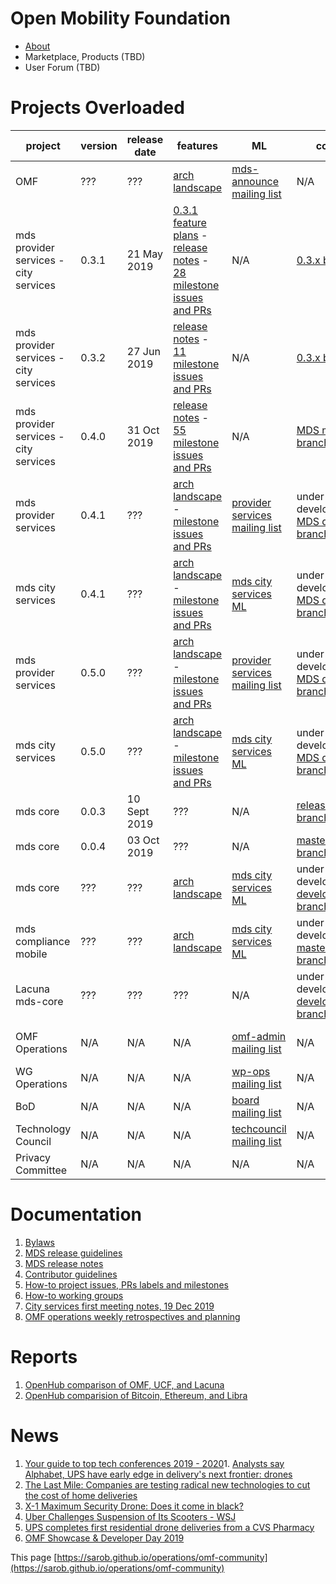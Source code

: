 # Open Mobility Foundation
* [About](https://www.openmobilityfoundation.org/about/)
* Marketplace, Products (TBD)
* User Forum (TBD)

# Projects Overloaded
<div class="datatable-begin"></div>

project        | version | release date | features | ML      | code         | meetings
-------------- | ------- | ------------ | -------- | ------- | ------------ | --------
OMF            | ??? | ??? | [arch landscape](https://www.openmobilityfoundation.org/wp-content/uploads/2019/10/OMF-Transitional-Architectural-Landscape-FINAL.pdf) | [mds-announce mailing list](https://groups.google.com/a/groups.openmobilityfoundation.org/forum/#!forum/mds-announce) | N/A | N/A
mds provider services - city services | 0.3.1   | 21 May 2019 | [0.3.1 feature plans](https://github.com/openmobilityfoundation/mobility-data-specification/wiki/0.3.1-Release-Recommendations) -  [release notes](https://github.com/openmobilityfoundation/mobility-data-specification/wiki) - [28 milestone issues and PRs](https://github.com/openmobilityfoundation/mobility-data-specification/milestone/7?closed=1) | N/A | [0.3.x branch](https://github.com/openmobilityfoundation/mobility-data-specification/tree/0.3.x) | N/A
mds provider services - city services | 0.3.2   | 27 Jun 2019 | [release notes](https://github.com/openmobilityfoundation/mobility-data-specification/wiki) - [11 milestone issues and PRs](https://github.com/openmobilityfoundation/mobility-data-specification/milestone/8?closed=1) | N/A | [0.3.x branch](https://github.com/openmobilityfoundation/mobility-data-specification/tree/0.3.x) | N/A
mds provider services - city services | 0.4.0   | 31 Oct 2019 | [release notes](https://github.com/openmobilityfoundation/mobility-data-specification/wiki) - [55 milestone issues and PRs](https://github.com/openmobilityfoundation/mobility-data-specification/milestone/6?closed=1) | N/A  | [MDS master branch](https://github.com/openmobilityfoundation/mobility-data-specification/tree/master) | N/A
mds provider services | 0.4.1   | ??? | [arch landscape](https://www.openmobilityfoundation.org/wp-content/uploads/2019/10/OMF-Transitional-Architectural-Landscape-FINAL.pdf) - [milestone issues and PRs](https://github.com/openmobilityfoundation/mobility-data-specification/milestone/10) | [provider services mailing list](https://groups.google.com/a/groups.openmobilityfoundation.org/forum/#!forum/mds-provider-services)| under development [MDS dev branch](https://github.com/openmobilityfoundation/mobility-data-specification) | [bi-weekly meetings](https://github.com/openmobilityfoundation/mobility-data-specification/wiki)
mds city services   | 0.4.1   | ??? | [arch landscape](https://www.openmobilityfoundation.org/wp-content/uploads/2019/10/OMF-Transitional-Architectural-Landscape-FINAL.pdf)  - [milestone issues and PRs](https://github.com/openmobilityfoundation/mobility-data-specification/milestone/10) | [mds city services ML](https://groups.google.com/a/groups.openmobilityfoundation.org/forum/#!forum/mds-city-services)| under development [MDS dev branch](https://github.com/openmobilityfoundation/mobility-data-specification) | [bi-weekly meetings](https://github.com/openmobilityfoundation/mobility-data-specification/wiki)
mds provider services  | 0.5.0   | ??? | [arch landscape](https://www.openmobilityfoundation.org/wp-content/uploads/2019/10/OMF-Transitional-Architectural-Landscape-FINAL.pdf)  - [milestone issues and PRs](https://github.com/openmobilityfoundation/mobility-data-specification/milestone/9) | [provider services mailing list](https://groups.google.com/a/groups.openmobilityfoundation.org/forum/#!forum/mds-provider-services)| under development [MDS dev branch](https://github.com/openmobilityfoundation/mobility-data-specification) | [bi-weekly meetings](https://github.com/openmobilityfoundation/mobility-data-specification/wiki)
mds city services   | 0.5.0   | ??? | [arch landscape](https://www.openmobilityfoundation.org/wp-content/uploads/2019/10/OMF-Transitional-Architectural-Landscape-FINAL.pdf) - [milestone issues and PRs](https://github.com/openmobilityfoundation/mobility-data-specification/milestone/9) | [mds city services ML](https://groups.google.com/a/groups.openmobilityfoundation.org/forum/#!forum/mds-city-services)| under development [MDS dev branch](https://github.com/openmobilityfoundation/mobility-data-specification) | [bi-weekly meetings](https://github.com/openmobilityfoundation/mobility-data-specification/wiki)
mds core       | 0.0.3   | 10 Sept 2019 | ??? | N/A | [release/0.0.3 branch](https://github.com/openmobilityfoundation/mds-core/tree/release/0.0.3) | N/A
mds core       | 0.0.4   | 03 Oct 2019 | ??? | N/A | [master branch](https://github.com/openmobilityfoundation/mds-core/tree/master) | N/A
mds core       | ??? | ??? | [arch landscape](https://www.openmobilityfoundation.org/wp-content/uploads/2019/10/OMF-Transitional-Architectural-Landscape-FINAL.pdf) | [mds city services ML](https://groups.google.com/a/groups.openmobilityfoundation.org/forum/#!forum/mds-city-services)| under development [develop branch](https://github.com/openmobilityfoundation/mds-core) | [bi-weekly meetings](https://github.com/openmobilityfoundation/mobility-data-specification/wiki)
mds compliance mobile | ??? | ??? | [arch landscape](https://www.openmobilityfoundation.org/wp-content/uploads/2019/10/OMF-Transitional-Architectural-Landscape-FINAL.pdf) |  [mds city services ML](https://groups.google.com/a/groups.openmobilityfoundation.org/forum/#!forum/mds-city-services) | under development [master branch](https://github.com/openmobilityfoundation/mds-compliance-mobile) | [bi-weekly meetings](https://github.com/openmobilityfoundation/mobility-data-specification/wiki)
Lacuna mds-core | ??? | ??? | ??? | N/A | under development [develop branch](https://github.com/lacuna-tech/mds-core) | N/A
OMF Operations | N/A   |  N/A |  N/A  |  [omf-admin mailing list](https://groups.google.com/a/openmobilityfoundation.org/forum/#!forum/omf-admin) | N/A | bi-weekly meetings 
WG Operations | N/A   |  N/A |  N/A | [wp-ops mailing list](https://groups.google.com/a/openmobilityfoundation.org/forum/#!forum/wg-ops) | N/A | N/A 
BoD | N/A   |  N/A |  N/A | [board mailing list](https://groups.google.com/a/openmobilityfoundation.org/forum/#!forum/board-all) | N/A | monthly meetings
Technology Council | N/A   |  N/A |  N/A | [techcouncil mailing list](https://groups.google.com/a/openmobilityfoundation.org/forum/#!forum/techcouncil) | N/A | monthly meetings
Privacy Committee | N/A  |  N/A |  N/A | N/A | N/A | adhoc

<div class="datatable-end"></div>

# Documentation
1. [Bylaws](https://members.openmobilityfoundation.org/wp-content/uploads/2019/08/OMF-Bylaws-CURRENT-1.pdf)
1. [MDS release guidelines](https://github.com/openmobilityfoundation/mobility-data-specification/blob/dev/ReleaseGuidelines.md)
1. [MDS release notes](https://github.com/openmobilityfoundation/mobility-data-specification/blob/dev/ReleaseNotes.md)
1. [Contributor guidelines](https://github.com/openmobilityfoundation/mobility-data-specification/blob/dev/CONTRIBUTING.md)
1. [How-to project issues, PRs labels and milestones](omf-labels.md)
1. [How-to working groups](https://docs.google.com/document/d/11ym1ssmnavCtYkVxVtvFELHWGqv3T_gwUKWl2WsgfnE/edit?usp=sharing)
1. [City services first meeting notes, 19 Dec 2019](https://docs.google.com/document/d/13EHvCPkbaWtGaTZNWqFPnQEAa3yz91MU7gc2nwYs3os/edit?usp=sharing)
1. [OMF operations weekly retrospectives and planning](https://docs.google.com/document/d/1wEj46BFxgo1HGAC0L7qd3UfNNhnDzMzJdLLR2C7Qesg/edit?usp=sharing)

# Reports
1. [OpenHub comparison of OMF, UCF, and Lacuna](https://www.openhub.net/p/_compare?project_0=Open+Mobility+Foundation&project_1=kepler.gl&project_2=Lacuna-tech)
1. [OpenHub comparision of Bitcoin, Ethereum, and Libra](https://www.openhub.net/p/_compare?project_0=Bitcoin&project_1=Ethereum&project_2=Libra+Association)

# News
1. [Your guide to top tech conferences 2019 - 2020](../source/Your%20guide%20to%20top%20tech%20conferences%202019%20-%20202.html)1. [Analysts say Alphabet, UPS have early edge in delivery's next frontier: drones](../source/Analysts%20say%20Alphabet,%20UPS%20have%20early%20edge%20in.html)
1. [The Last Mile: Companies are testing radical new technologies to cut the cost of home deliveries](../source/The%20Last%20Mile%20Companies%20are%20testing%20radical%20n.html)
1. [X-1 Maximum Security Drone: Does it come in black?](../source/X-1%20Maximum%20Security%20Drone%20Does%20it%20come%20in%20bl.html)
1. [Uber Challenges Suspension of Its Scooters - WSJ](../source/Uber%20Challenges%20Los%20Angeles%20Suspension%20of%20I.html)
1. [UPS completes first residential drone deliveries from a CVS Pharmacy](../source/UPS%20completes%20first%20residential%20drone%20deliver.html)
1. [OMF Showcase &amp; Developer Day 2019](../source/OMF%20Showcase%20%26%20Developer%20Day%202019.html)

This page [https://sarob.github.io/operations/omf-community](https://sarob.github.io/operations/omf-community)

